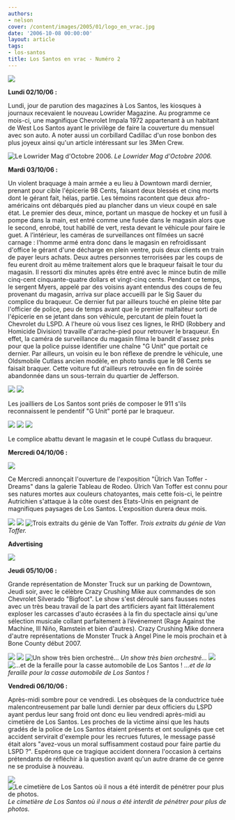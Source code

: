 ```yaml
---
authors:
- nelson
cover: /content/images/2005/01/logo_en_vrac.jpg
date: '2006-10-08 00:00:00'
layout: article
tags:
- los-santos
title: Los Santos en vrac - Numéro 2
---
```



![](/content/images/2005/01/envracnewtitle.jpg)

**Lundi 02/10/06&nbsp;:**

Lundi, jour de parution des magazines à Los Santos, les kiosques à journaux recevaient le nouveau Lowrider Magazine. Au programme ce mois-ci, une magnifique Chevrolet Impala 1972 appartenant à un habitant de West Los Santos ayant le privilège de faire la couverture du mensuel avec son auto. A noter aussi un corbillard Cadillac d'un rose bonbon des plus joyeux ainsi qu'un article intéressant sur les 3Men Crew.

![Le Lowrider Mag d'Octobre 2006.](/content/images/2005/01/lowridacover.jpg)
_Le Lowrider Mag d'Octobre 2006._

**Mardi 03/10/06 :**

Un violent braquage à main armée&nbsp;a eu lieu à Downtown mardi dernier, prenant pour cible l'épicerie 98 Cents, faisant deux blessés et cinq morts dont le gérant fait, hélas, partie. Les témoins racontent que deux afro-américains ont débarqués pied au plancher dans un vieux coupé en sale état. Le premier des deux, mince, portant un masque de hockey et un fusil à pompe dans la main, est entré comme une fusée dans le magasin alors que le second, enrobé, tout habillé de vert, resta devant le véhicule pour faire le guet. A l’intérieur, les caméras de surveillances ont filmées un sacré carnage : l'homme armé entra donc dans le magasin en refroidissant d'office le gérant d'une décharge en plein ventre, puis deux clients en train de payer leurs achats. Deux autres personnes terrorisées par les coups de feu eurent droit au même traitement alors que le braqueur faisait le tour du magasin. Il ressorti dix minutes après être entré avec le mince butin de mille cinq-cent cinquante-quatre dollars et vingt-cinq cents. Pendant ce temps, le sergent Myers, appelé par des voisins ayant entendus des coups de feu provenant du magasin, arriva sur place accueilli par le Sig Sauer du complice du braqueur. Ce dernier fut par ailleurs touché en pleine tête par l'officier de police, peu de temps avant que le premier malfaiteur sorti de l'épicerie en se jetant dans son véhicule, percutant de plein fouet la Chevrolet du LSPD. A l'heure où vous lisez ces lignes, le RHD (Robbery and Homicide Division) travaille d'arrache-pied pour retrouver le braqueur. En effet, la caméra de surveillance du magasin filma le bandit d'assez près pour que la police puisse identifier une chaîne "G Unit" que portait ce dernier. Par ailleurs, un voisin eu le bon réflexe de prendre le véhicule, une Oldsmobile Cutlass ancien modèle, en photo tandis que le 98 Cents se faisait braquer. Cette voiture fut d'ailleurs retrouvée en fin de soirée abandonnée dans un sous-terrain du quartier de Jefferson.

![](/content/images/2005/01/98cam1.jpg)
![](/content/images/2005/01/98cam3.jpg)

Les joailliers de Los Santos sont priés de composer le 911 s'ils reconnaissent le pendentif "G Unit" porté par le braqueur.

![](/content/images/2005/01/unmecmortau98cts.jpg)
![](/content/images/2005/01/phototemoin.jpg)
![](/content/images/2005/01/cutlasspark.jpg)

Le complice abattu devant le magasin et le coupé Cutlass du braqueur.

**Mercredi 04/10/06 :**

![](/content/images/2005/01/tableau.jpg)

Ce Mercredi annonçait l'ouverture de l'exposition "Ülrich Van Toffer - Dreams" dans la galerie Tableau de Rodeo. Ülrich Van Toffer est connu pour ses natures mortes aux couleurs chatoyantes, mais cette fois-ci, le peintre Autrichien s'attaque à la côte ouest des Etats-Unis en peignant de magnifiques paysages de Los Santos. L'exposition durera deux mois.

![](/content/images/2005/01/tableau2.jpg)
![](/content/images/2005/01/tableau3.jpg)
![Trois extraits du génie de Van Toffer.](/content/images/2005/01/tableau1.jpg)
_Trois extraits du génie de Van Toffer._

**Advertising**

![](/content/images/2005/01/capp.jpg)

**Jeudi 05/10/06 :**

Grande représentation de Monster Truck sur un parking de Downtown, Jeudi soir, avec le célèbre Crazy Crushing Mike aux commandes de son Chevrolet Silverado "Bigfoot". Le show s'est déroulé sans fausses notes avec un très beau travail de la part des artificiers ayant fait littéralement exploser les carcasses d'auto écrasées à la fin du spectacle ainsi qu'une sélection musicale collant parfaitement à l’événement (Rage Against the Machine, Ill Niño, Ramstein et bien d'autres). Crazy Crushing Mike donnera d'autre représentations de Monster Truck à Angel Pine le mois prochain et à Bone County début 2007.

![](/content/images/2005/01/monstr1.jpg)
![](/content/images/2005/01/monstr2.jpg)
![Un show très bien orchestré...](/content/images/2005/01/monstr6.jpg)
_Un show très bien orchestré..._[](/content/images/2005/01/monstr3.jpg)
![](/content/images/2005/01/monstr4.jpg)
![...et de la feraille pour la casse automobile de Los Santos !](/content/images/2005/01/monstr5.jpg)
_...et de la feraille pour la casse automobile de Los Santos !_

**Vendredi 06/10/06 :**

Après-midi sombre pour ce vendredi. Les obsèques de la conductrice tuée malencontreusement par balle lundi dernier par deux officiers du LSPD ayant perdus leur sang froid ont donc eu lieu vendredi après-midi au cimetière de Los Santos. Les proches de la victime ainsi que les hauts gradés de la police de Los Santos étaient présents et ont soulignés que cet accident servirait d'exemple pour les recrues futures, le message passé était alors "avez-vous un moral suffisamment costaud pour faire partie du LSPD ?". Espérons que ce tragique accident donnera l'occasion à certains prétendants de réfléchir à la question avant qu'un autre drame de ce genre ne se produise à nouveau.

![](/content/images/2005/01/cem1.jpg)
![Le cimetière de Los Santos où il nous a été interdit de pénétrer pour plus de photos.](/content/images/2005/01/cem2.jpg)
_Le cimetière de Los Santos où il nous a été interdit de pénétrer pour plus de photos._